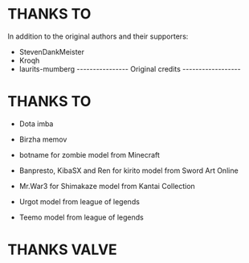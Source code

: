 # THANKS TO

In addition to the original authors and their supporters:

- StevenDankMeister
- Kroqh
- laurits-mumberg
---------------- Original credits ------------------
# THANKS TO

- Dota imba
- Birzha memov
- botname for zombie model from Minecraft
- Banpresto, KibaSX and Ren for kirito model from Sword Art Online
- Mr.War3 for Shimakaze model from Kantai Collection

- Urgot model from league of legends
- Teemo model from league of legends

# THANKS VALVE

